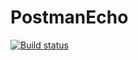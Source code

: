 # PostmanEcho
[![Build status](https://ci.appveyor.com/api/projects/status/bx4r5lt3tgm3bfqa/branch/master?svg=true)](https://ci.appveyor.com/project/Ander1977/postmanecho/branch/master)